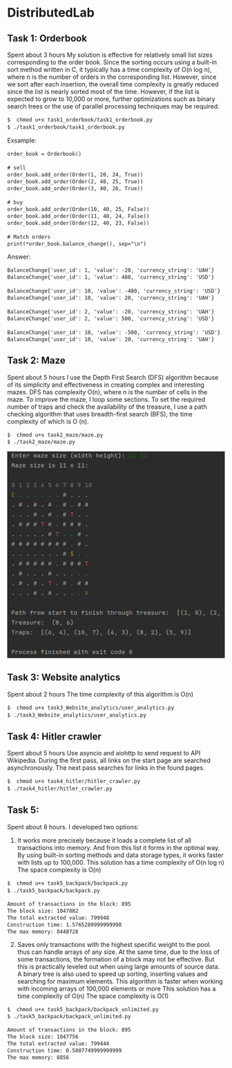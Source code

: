 # DistributedLab
## Task 1: Orderbook
Spent about 3 hours
My solution is effective for relatively small list sizes corresponding to the order book. Since the sorting occurs using a built-in sort method written in C, it typically has a time complexity of O(n log n), where n is the number of orders in the corresponding list. However, since we sort after each insertion, the overall time complexity is greatly reduced since the list is nearly sorted most of the time.
However, if the list is expected to grow to 10,000 or more, further optimizations such as binary search trees or the use of parallel processing techniques may be required.

```sh
$  chmod u+x task1_orderbook/task1_orderbook.py
$ ./task1_orderbook/task1_orderbook.py
```
Exsample:

    order_book = Orderbook()

    # sell
    order_book.add_order(Order(1, 20, 24, True))
    order_book.add_order(Order(2, 40, 25, True))
    order_book.add_order(Order(3, 40, 26, True))

    # buy
    order_book.add_order(Order(10, 40, 25, False))
    order_book.add_order(Order(11, 40, 24, False))
    order_book.add_order(Order(12, 40, 23, False))

    # Match orders
    print(*order_book.balance_change(), sep="\n")

Answer:

    BalanceChange{'user_id': 1, 'value': -20, 'currency_string': 'UAH'}
    BalanceChange{'user_id': 1, 'value': 480, 'currency_string': 'USD'}

    BalanceChange{'user_id': 10, 'value': -480, 'currency_string': 'USD'}
    BalanceChange{'user_id': 10, 'value': 20, 'currency_string': 'UAH'}

    BalanceChange{'user_id': 2, 'value': -20, 'currency_string': 'UAH'}
    BalanceChange{'user_id': 2, 'value': 500, 'currency_string': 'USD'}

    BalanceChange{'user_id': 10, 'value': -500, 'currency_string': 'USD'}
    BalanceChange{'user_id': 10, 'value': 20, 'currency_string': 'UAH'}

## Task 2: Maze
Spent about 5 hours
I use the Depth First Search (DFS) algorithm because of its simplicity and effectiveness in creating complex and interesting mazes.
DFS has complexity O(n), where n is the number of cells in the maze. To improve the maze, I loop some sections.
To set the required number of traps and check the availability of the treasure, I use a path checking algorithm that uses breadth-first search (BFS), the time complexity of which is O (n).
```sh
$  chmod u+x task2_maze/maze.py
$ ./task2_maze/maze.py
```
![img.png](img.png)

## Task 3: Website analytics
Spent about 2 hours
The time complexity of this algorithm is O(n) 
```sh
$  chmod u+x task3_Website_analytics/user_analytics.py
$ ./task3_Website_analytics/user_analytics.py
```
## Task 4: Hitler crawler
Spent about 5 hours
Use asyncio and aiohttp to send request to API Wikipedia.
During the first pass, all links on the start page are searched asynchronously. 
The next pass searches for links in the found pages.


```sh
$  chmod u+x task4_hitler/hitler_crawler.py
$ ./task4_hitler/hitler_crawler.py
```

## Task 5: 
Spent about 8 hours.
I developed two options:

1. It works more precisely because it loads a complete list of all transactions into memory. 
And from this list it forms in the optimal way. 
By using built-in sorting methods and data storage types, it works faster with lists up to 100,000.
This solution has a time complexity of O(n log n) The space complexity is O(n)
```sh
$  chmod u+x task5_backpack/backpack.py
$ ./task5_backpack/backpack.py
```
```
Amount of transactions in the block: 895
The block size: 1047882
The total extracted value: 799948
Construction time: 1.5765289999999998
The max memory: 8448728
```

2. Saves only transactions with the highest specific weight to the pool. thus can handle arrays of any size. 
At the same time, due to the loss of some transactions, the formation of a block may not be effective. 
But this is practically leveled out when using large amounts of source data.
A binary tree is also used to speed up sorting, inserting values and searching for maximum elements.
This algorithm is faster when working with incoming arrays of 100,000 elements or more
This solution has a time complexity of O(n) The space complexity is O(1)
```sh
$  chmod u+x task5_backpack/backpack_unlimited.py
$ ./task5_backpack/backpack_unlimited.py
```
```
Amount of transactions in the block: 895
The block size: 1047756
The total extracted value: 799444
Construction time: 0.5807749999999999
The max memory: 8856
```

